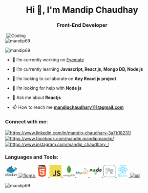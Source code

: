 

<h1 align="center">Hi 👋, I'm Mandip Chaudhay</h1>
<h3 align="center">Front-End Developer</h3>
<img align="right" alt="Coding" width="500" src="https://i.giphy.com/media/v1.Y2lkPTc5MGI3NjExNHJxZXY2bWh1eHhkbTR5cHFvcjZnYjMxaGt3enZ0ejRxdGg2bjNiMyZlcD12MV9pbnRlcm5hbF9naWZfYnlfaWQmY3Q9Zw/mTPjPA6SSXgTsnZ1Dh/giphy.gif">

<img src="https://komarev.com/ghpvc/?username=mandip69&label=Profile%20views&color=0e75b6&style=flat" alt="mandip69" /> 
<p align="left"> <img src="https://komarev.com/ghpvc/?username=mandip69&label=Profile%20views&color=0e75b6&style=flat" alt="mandip69" /> </p>

- 🔭 I’m currently working on [Eyemate](https://github.com/Mandip69/MERN-project)

- 🌱 I’m currently learning **Javascript, React js, Mongo DB, Node js**

- 👯 I’m looking to collaborate on **Any React js project**

- 🤝 I’m looking for help with **Node js**

- 💬 Ask me about **Reactjs**

- 📫 How to reach me **mandipchaudhary111@gmail.com**

<h3 align="left">Connect with me:</h3>
<p align="left">
<a href="https://linkedin.com/in/https://www.linkedin.com/in/mandip-chaudhary-3a7b18231/" target="blank"><img align="center" src="https://raw.githubusercontent.com/rahuldkjain/github-profile-readme-generator/master/src/images/icons/Social/linked-in-alt.svg" alt="https://www.linkedin.com/in/mandip-chaudhary-3a7b18231/" height="30" width="40" /></a>
<a href="https://fb.com/https://www.facebook.com/mandip.mandipmandip/" target="blank"><img align="center" src="https://raw.githubusercontent.com/rahuldkjain/github-profile-readme-generator/master/src/images/icons/Social/facebook.svg" alt="https://www.facebook.com/mandip.mandipmandip/" height="30" width="40" /></a>
<a href="https://instagram.com/https://www.instagram.com/mandip_chaudhary_/" target="blank"><img align="center" src="https://raw.githubusercontent.com/rahuldkjain/github-profile-readme-generator/master/src/images/icons/Social/instagram.svg" alt="https://www.instagram.com/mandip_chaudhary_/" height="30" width="40" /></a>
</p>

<h3 align="left">Languages and Tools:</h3>
<p align="left"> <a href="https://www.docker.com/" target="_blank" rel="noreferrer"> <img src="https://raw.githubusercontent.com/devicons/devicon/master/icons/docker/docker-original-wordmark.svg" alt="docker" width="40" height="40"/> </a> <a href="https://www.figma.com/" target="_blank" rel="noreferrer"> <img src="https://www.vectorlogo.zone/logos/figma/figma-icon.svg" alt="figma" width="40" height="40"/> </a> <a href="https://www.w3.org/html/" target="_blank" rel="noreferrer"> <img src="https://raw.githubusercontent.com/devicons/devicon/master/icons/html5/html5-original-wordmark.svg" alt="html5" width="40" height="40"/> </a> <a href="https://developer.mozilla.org/en-US/docs/Web/JavaScript" target="_blank" rel="noreferrer"> <img src="https://raw.githubusercontent.com/devicons/devicon/master/icons/javascript/javascript-original.svg" alt="javascript" width="40" height="40"/> </a> <a href="https://www.mongodb.com/" target="_blank" rel="noreferrer"> <img src="https://raw.githubusercontent.com/devicons/devicon/master/icons/mongodb/mongodb-original-wordmark.svg" alt="mongodb" width="40" height="40"/> </a> <a href="https://www.mysql.com/" target="_blank" rel="noreferrer"> <img src="https://raw.githubusercontent.com/devicons/devicon/master/icons/mysql/mysql-original-wordmark.svg" alt="mysql" width="40" height="40"/> </a> <a href="https://nodejs.org" target="_blank" rel="noreferrer"> <img src="https://raw.githubusercontent.com/devicons/devicon/master/icons/nodejs/nodejs-original-wordmark.svg" alt="nodejs" width="40" height="40"/> </a> <a href="https://www.photoshop.com/en" target="_blank" rel="noreferrer"> <img src="https://raw.githubusercontent.com/devicons/devicon/master/icons/photoshop/photoshop-line.svg" alt="photoshop" width="40" height="40"/> </a> <a href="https://reactjs.org/" target="_blank" rel="noreferrer"> <img src="https://raw.githubusercontent.com/devicons/devicon/master/icons/react/react-original-wordmark.svg" alt="react" width="40" height="40"/> </a> <a href="https://www.adobe.com/products/xd.html" target="_blank" rel="noreferrer"> <img src="https://cdn.worldvectorlogo.com/logos/adobe-xd.svg" alt="xd" width="40" height="40"/> </a> </p>

<p><img align="center" src="https://github-readme-stats.vercel.app/api/top-langs?username=mandip69&show_icons=true&locale=en&layout=compact" alt="mandip69" /></p>
